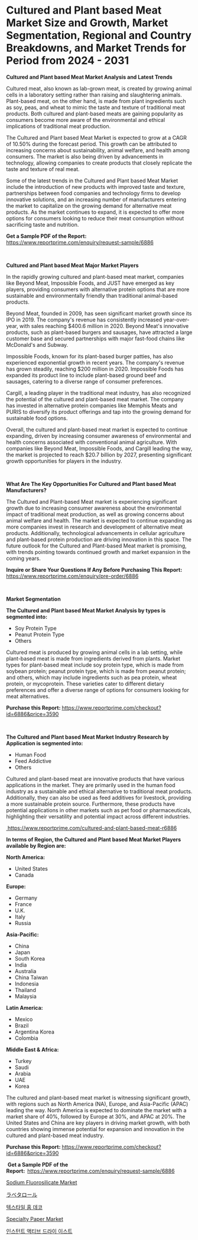 <p><h1>Cultured and Plant based Meat Market Size and Growth, Market Segmentation, Regional and Country Breakdowns, and Market Trends for Period from 2024 -  2031</h1></p><p><strong>Cultured and Plant based Meat Market Analysis and Latest Trends</strong></p>
<p><p>Cultured meat, also known as lab-grown meat, is created by growing animal cells in a laboratory setting rather than raising and slaughtering animals. Plant-based meat, on the other hand, is made from plant ingredients such as soy, peas, and wheat to mimic the taste and texture of traditional meat products. Both cultured and plant-based meats are gaining popularity as consumers become more aware of the environmental and ethical implications of traditional meat production.</p><p>The Cultured and Plant based Meat Market is expected to grow at a CAGR of 10.50% during the forecast period. This growth can be attributed to increasing concerns about sustainability, animal welfare, and health among consumers. The market is also being driven by advancements in technology, allowing companies to create products that closely replicate the taste and texture of real meat.</p><p>Some of the latest trends in the Cultured and Plant based Meat Market include the introduction of new products with improved taste and texture, partnerships between food companies and technology firms to develop innovative solutions, and an increasing number of manufacturers entering the market to capitalize on the growing demand for alternative meat products. As the market continues to expand, it is expected to offer more options for consumers looking to reduce their meat consumption without sacrificing taste and nutrition.</p></p>
<p><strong>Get a Sample PDF of the Report:&nbsp;</strong> <a href="https://www.reportprime.com/enquiry/request-sample/6886">https://www.reportprime.com/enquiry/request-sample/6886</a></p>
<p>&nbsp;</p>
<p><strong>Cultured and Plant based Meat Major Market Players</strong></p>
<p><p>In the rapidly growing cultured and plant-based meat market, companies like Beyond Meat, Impossible Foods, and JUST have emerged as key players, providing consumers with alternative protein options that are more sustainable and environmentally friendly than traditional animal-based products.</p><p>Beyond Meat, founded in 2009, has seen significant market growth since its IPO in 2019. The company's revenue has consistently increased year-over-year, with sales reaching $400.6 million in 2020. Beyond Meat's innovative products, such as plant-based burgers and sausages, have attracted a large customer base and secured partnerships with major fast-food chains like McDonald's and Subway.</p><p>Impossible Foods, known for its plant-based burger patties, has also experienced exponential growth in recent years. The company's revenue has grown steadily, reaching $200 million in 2020. Impossible Foods has expanded its product line to include plant-based ground beef and sausages, catering to a diverse range of consumer preferences.</p><p>Cargill, a leading player in the traditional meat industry, has also recognized the potential of the cultured and plant-based meat market. The company has invested in alternative protein companies like Memphis Meats and PURIS to diversify its product offerings and tap into the growing demand for sustainable food options.</p><p>Overall, the cultured and plant-based meat market is expected to continue expanding, driven by increasing consumer awareness of environmental and health concerns associated with conventional animal agriculture. With companies like Beyond Meat, Impossible Foods, and Cargill leading the way, the market is projected to reach $20.7 billion by 2027, presenting significant growth opportunities for players in the industry.</p></p>
<p>&nbsp;</p>
<p><strong>What Are The Key Opportunities For Cultured and Plant based Meat Manufacturers?</strong></p>
<p><p>The Cultured and Plant-based Meat market is experiencing significant growth due to increasing consumer awareness about the environmental impact of traditional meat production, as well as growing concerns about animal welfare and health. The market is expected to continue expanding as more companies invest in research and development of alternative meat products. Additionally, technological advancements in cellular agriculture and plant-based protein production are driving innovation in this space. The future outlook for the Cultured and Plant-based Meat market is promising, with trends pointing towards continued growth and market expansion in the coming years.</p></p>
<p><strong>Inquire or Share Your Questions If Any Before Purchasing This Report:</strong> <a href="https://www.reportprime.com/enquiry/pre-order/6886">https://www.reportprime.com/enquiry/pre-order/6886</a></p>
<p>&nbsp;</p>
<p><strong>Market Segmentation</strong></p>
<p><strong>The Cultured and Plant based Meat Market Analysis by types is segmented into:</strong></p>
<p><ul><li>Soy Protein Type</li><li>Peanut Protein Type</li><li>Others</li></ul></p>
<p><p>Cultured meat is produced by growing animal cells in a lab setting, while plant-based meat is made from ingredients derived from plants. Market types for plant-based meat include soy protein type, which is made from soybean protein; peanut protein type, which is made from peanut protein; and others, which may include ingredients such as pea protein, wheat protein, or mycoprotein. These varieties cater to different dietary preferences and offer a diverse range of options for consumers looking for meat alternatives.</p></p>
<p><strong>Purchase this Report:&nbsp;</strong><a href="https://www.reportprime.com/checkout?id=6886&price=3590">https://www.reportprime.com/checkout?id=6886&price=3590</a></p>
<p>&nbsp;</p>
<p><strong>The Cultured and Plant based Meat Market Industry Research by Application is segmented into:</strong></p>
<p><ul><li>Human Food</li><li>Feed Addictive</li><li>Others</li></ul></p>
<p><p>Cultured and plant-based meat are innovative products that have various applications in the market. They are primarily used in the human food industry as a sustainable and ethical alternative to traditional meat products. Additionally, they can also be used as feed additives for livestock, providing a more sustainable protein source. Furthermore, these products have potential applications in other markets such as pet food or pharmaceuticals, highlighting their versatility and potential impact across different industries.</p></p>
<p><a href="https://www.reportprime.com/cultured-and-plant-based-meat-r6886">&nbsp;https://www.reportprime.com/cultured-and-plant-based-meat-r6886</a></p>
<p><strong>In terms of Region, the Cultured and Plant based Meat Market Players available by Region are:</strong></p>
<p>
    <p> <strong> North America: </strong>
        <ul>
            <li>United States</li>
            <li>Canada</li>
        </ul>
        </p> 
    <p> <strong> Europe: </strong>
        <ul>
            <li>Germany</li>
            <li>France</li>
            <li>U.K.</li>
            <li>Italy</li>
            <li>Russia</li>
        </ul>
        </p> 
    <p> <strong> Asia-Pacific: </strong>
        <ul>
            <li>China</li>
            <li>Japan</li>
            <li>South Korea</li>
            <li>India</li>
            <li>Australia</li>
            <li>China Taiwan</li>
            <li>Indonesia</li>
            <li>Thailand</li>
            <li>Malaysia</li>
        </ul>
        </p> 
    <p> <strong> Latin America: </strong>
        <ul>
            <li>Mexico</li>
            <li>Brazil</li>
            <li>Argentina Korea</li>
            <li>Colombia</li>
        </ul>
        </p> 
    <p> <strong> Middle East & Africa: </strong>
        <ul>
            <li>Turkey</li>
            <li>Saudi</li>
            <li>Arabia</li>
            <li>UAE</li>
            <li>Korea</li>
        </ul>
    </p>
    </p>
<p><p>The cultured and plant-based meat market is witnessing significant growth, with regions such as North America (NA), Europe, and Asia-Pacific (APAC) leading the way. North America is expected to dominate the market with a market share of 40%, followed by Europe at 30%, and APAC at 20%. The United States and China are key players in driving market growth, with both countries showing immense potential for expansion and innovation in the cultured and plant-based meat industry.</p></p>
<p><strong>Purchase this Report: </strong><a href="https://www.reportprime.com/checkout?id=6886&price=3590">https://www.reportprime.com/checkout?id=6886&price=3590</a></p>
<p>&nbsp;<strong>Get a Sample PDF of the Report:&nbsp;&nbsp;</strong><a href="https://www.reportprime.com/enquiry/request-sample/6886">https://www.reportprime.com/enquiry/request-sample/6886</a></p>
<p><strong></strong></p>
<p><p><a href="https://issuu.com/reportprime-2/docs/sodium-fluorosilicate-market-size-2030.pptx">Sodium Fluorosilicate Market</a></p><p><a href="https://github.com/CloydAbbott2023/Market-Research-Report-List-1/blob/main/545511720155.md">ラベタロール</a></p><p><a href="https://medium.com/@cierrahayes645/%ED%85%8D%EC%8A%A4%ED%83%80%EC%9D%BC-%ED%99%88-%EB%8D%B0%EC%BD%94-%EC%8B%9C%EC%9E%A5-%EC%8B%9C%EC%9E%A5-%EC%A0%90%EC%9C%A0%EC%9C%A8-%EC%8B%9C%EC%9E%A5-%EB%8F%99%ED%96%A5-%EB%B0%8F-%EB%AF%B8%EB%9E%98-%EC%84%B1%EC%9E%A5-%ED%83%90%EC%83%89-48a946281abd">텍스타일 홈 데코</a></p><p><a href="https://issuu.com/reportprime-2/docs/specialty-paper-market-size-2030.pptx">Specialty Paper Market</a></p><p><a href="https://github.com/JackieFauhey9089475/Market-Research-Report-List-1/blob/main/229742718396.md">인스턴트 액티브 드라이 이스트</a></p></p>